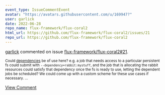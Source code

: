 ```yaml
---
event_type: IssueCommentEvent
avatar: "https://avatars.githubusercontent.com/u/169947?"
user: garlick
date: 2022-06-28
repo_name: flux-framework/flux-coral2
html_url: https://github.com/flux-framework/flux-coral2/issues/21
repo_url: https://github.com/flux-framework/flux-coral2
---
```


<a href='https://github.com/garlick' target='_blank'>garlick</a> commented on issue <a href='https://github.com/flux-framework/flux-coral2/issues/21' target='_blank'>flux-framework/flux-coral2#21</a>.

<small>Could [dependencies](https://flux-framework.readthedocs.io/projects/flux-rfc/en/latest/spec_26.html) be of use here?   e.g. a  job that needs access to a particular persistent fs could submit with `--dependency=rabbit:mystuff`, and the job that is allocating the rabbit resources could satisfy that dependency once the fs is ready to use, letting the dependent jobs be scheduled?   We could come up with a custom scheme for these use cases if necessary....</small>

<a href='https://github.com/flux-framework/flux-coral2/issues/21' target='_blank'>View Comment</a>